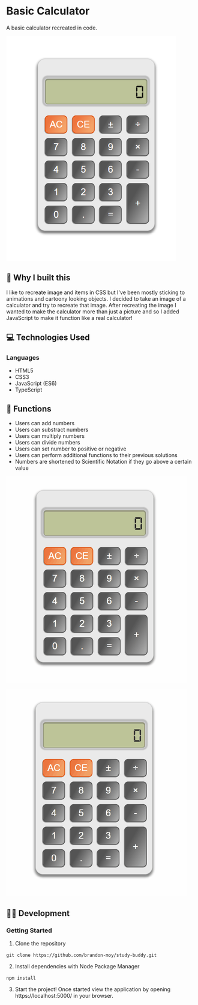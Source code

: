 # Basic Calculator

A basic calculator recreated in code.

![Calculator Image](/images/calc.png "Calculator Image")

## :thinking: Why I built this

I like to recreate image and items in CSS but I've been mostly sticking to animations and cartoony looking objects. I decided to take an image of a calculator and try to recreate that image. After recreating the image I wanted to make the calculator more than just a picture and so I added JavaScript to make it function like a real calculator!

## 💻 Technologies Used

### Languages
- HTML5
- CSS3
- JavaScript (ES6)
- TypeScript

## 📖 Functions
- Users can add numbers
- Users can substract numbers
- Users can multiply numbers
- Users can divide numbers
- Users can set number to positive or negative
- Users can perform additional functions to their previous solutions
- Numbers are shortened to Scientific Notation if they go above a certain value

![Addition with Decimals](/images/calc.gif "Addition with Decimals")

![Converting to Scientific Notation](/images/calc-convert.gif "Converting to Scientific Notation")

## 👨‍💻 Development

### Getting Started

1. Clone the repository
```
git clone https://github.com/brandon-moy/study-buddy.git
```
2. Install dependencies with Node Package Manager
```
npm install
```
3. Start the project!
Once started view the application by opening https://localhost:5000/ in your browser.
